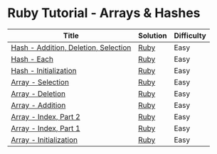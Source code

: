 # Ruby Tutorial - Arrays & Hashes

| Title | Solution | Difficulty |
| ----- | -------- | ---------- |
| [Hash - Addition, Deletion, Selection](https://www.hackerrank.com/challenges/ruby-hash-add-del-sel) | [Ruby](./Hash/Addition,%20Deletion,%20Selection/main.rb) | Easy |
| [Hash - Each](https://www.hackerrank.com/challenges/ruby-hash-method-each) | [Ruby](./Hash/Each/main.rb) | Easy |
| [Hash - Initialization](https://www.hackerrank.com/challenges/ruby-hash-initialization) | [Ruby](./Hash/Initialization/main.rb) | Easy |
| [Array - Selection](https://www.hackerrank.com/challenges/ruby-array-selection) | [Ruby](./Array/Selection/main.rb) | Easy |
| [Array - Deletion](https://www.hackerrank.com/challenges/ruby-array-deletion) | [Ruby](./Array/Deletion/main.rb) | Easy |
| [Array - Addition](https://www.hackerrank.com/challenges/ruby-array-addition) | [Ruby](./Array/Addition/main.rb) | Easy |
| [Array - Index, Part 2](https://www.hackerrank.com/challenges/ruby-array-index-ii) | [Ruby](./Array/Index,%20Part%202/main.rb) | Easy |
| [Array - Index, Part 1](https://www.hackerrank.com/challenges/ruby-array-index-i) | [Ruby](./Array/Index,%20Part%201/main.rb) | Easy |
| [Array - Initialization](https://www.hackerrank.com/challenges/ruby-array-initialization) | [Ruby](./Array/Initialization/main.rb) | Easy |
